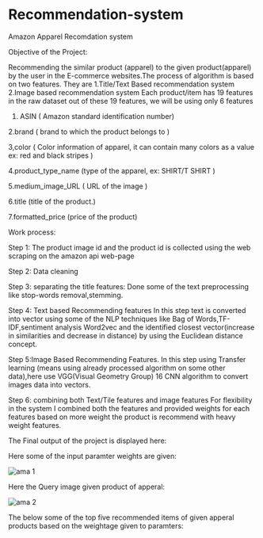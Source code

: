 # Recommendation-system
Amazon Apparel Recomdation system

Objective of the Project:

Recommending the similar product (apparel) to the given product(apparel) by the user in the E-commerce websites.The process of algorithm is based on two features. They are
1.Title/Text Based recommendation system
2.Image based recommendation system
Each product/item has 19 features in the raw dataset out of these 19 features, we will be using only 6 features

1. ASIN ( Amazon standard identification number)

2.brand ( brand to which the product belongs to )

3,color ( Color information of apparel, it can contain many colors as a value ex: red and black stripes )

4.product_type_name (type of the apparel, ex: SHIRT/T SHIRT )

5.medium_image_URL ( URL of the image )

6.title (title of the product.)

7.formatted_price (price of the product)

Work process:

Step 1: The product image id and the product id is collected using the web scraping on the amazon api web-page

Step 2: Data cleaning

Step 3: separating the title features:
Done some of the text preprocessing like stop-words removal,stemming.

Step 4: Text based Recommending features
In this step text is converted into vector using some of the NLP techniques like Bag of Words,TF-IDF,sentiment analysis Word2vec and the identified closest vector(increase in similarities and decrease in distance) by using the Euclidean distance concept.

Step 5:Image Based Recommending Features.
In this step using Transfer learning (means using already processed algorithm on some other data),here use VGG(Visual Geometry Group) 16 CNN algorithm to convert images data into vectors.

Step 6: combining both Text/Tile features and image features
For flexibility in the system I combined both the features and provided weights for each features based on more weight the product is recommend with heavy weight features.

The Final output of the project is displayed here:

Here some of the input paramter weights are given:

![ama 1](https://user-images.githubusercontent.com/37034930/86567473-4672aa80-bf20-11ea-8179-09a00f55e843.PNG)

Here the Query image given product of apperal:

![ama 2](https://user-images.githubusercontent.com/37034930/86568907-77ec7580-bf22-11ea-85a7-6e6e3b73ef5a.PNG)

The below some of the top five recommended items of given apperal products based on the weightage given to paramters:



